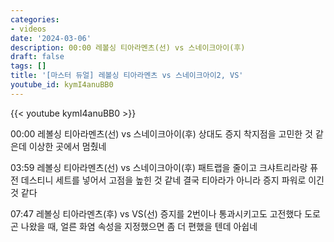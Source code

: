```yaml
---
categories:
- videos
date: '2024-03-06'
description: 00:00 레볼싱 티아라멘츠(선) vs 스네이크아이(후)
draft: false
tags: []
title: '[마스터 듀얼] 레볼싱 티아라멘츠 vs 스네이크아이2, VS'
youtube_id: kymI4anuBB0
---
```



{{< youtube kymI4anuBB0 >}}

00:00 레볼싱 티아라멘츠(선) vs 스네이크아이(후)
상대도 증지 착지점을 고민한 것 같은데 이상한 곳에서 멈췄네

03:59 레볼싱 티아라멘츠(선) vs 스네이크아이(후)
패트랩을 줄이고 크샤트리라랑 퓨전 데스티니 세트를 넣어서 고점을 높힌 것 같네
결국 티아라가 아니라 증지 파워로 이긴 것 같다

07:47 레볼싱 티아라멘츠(후) vs VS(선)
증지를 2번이나 통과시키고도 고전했다
도로곤 나왔을 때, 얼른 화염 속성을 지정했으면 좀 더 편했을 텐데 아쉽네